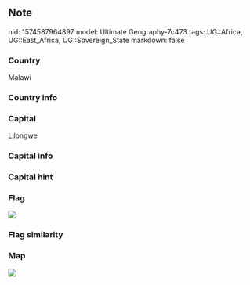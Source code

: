 ## Note
nid: 1574587964897
model: Ultimate Geography-7c473
tags: UG::Africa, UG::East_Africa, UG::Sovereign_State
markdown: false

### Country
Malawi

### Country info


### Capital
Lilongwe

### Capital info


### Capital hint


### Flag
<img src="ug-flag-malawi.svg">

### Flag similarity


### Map
<img src="ug-map-malawi.png">
